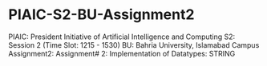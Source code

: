 # PIAIC-S2-BU-Assignment2

PIAIC: President Initiative of Artificial Intelligence and Computing
S2: Session 2 (Time Slot: 1215 - 1530)
BU: Bahria University, Islamabad Campus
Assignment2: Assignment# 2: Implementation of Datatypes: STRING
